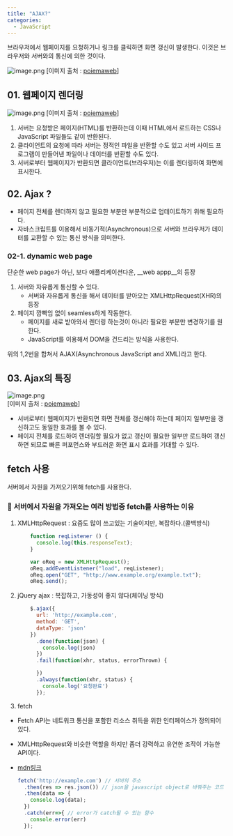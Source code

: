 ```yaml
---
title: "AJAX?"
categories:
  - JavaScript
---
```



브라우저에서 웹페이지를 요청하거나 링크를 클릭하면 화면 갱신이 발생한다. 이것은 브라우저와 서버와의 통신에 의한 것이다.

![image.png](https://images.velog.io/post-images/yhe228/62d7d540-398f-11ea-8b09-316bd25893aa/image.png)
[이미지 출처 : [poiemaweb](https://poiemaweb.com/js-ajax)]

## 01. 웹페이지 렌더링
![image.png](https://images.velog.io/post-images/yhe228/45fa3200-3990-11ea-b669-67ea9e26ebdf/image.png)
[이미지 출처 : [poiemaweb](https://poiemaweb.com/js-ajax)]  

1. 서버는 요청받은 페이지(HTML)를 반환하는데 이때 HTML에서 로드하는 CSS나 JavaScript 파일들도 같이 반환된다.
2. 클라이언트의 요청에 따라 서버는 정적인 파일을 반환할 수도 있고 서버 사이드 프로그램이 만들어낸 파일이나 데이터를 반환할 수도 있다.
3. 서버로부터 웹페이지가 반환되면 클라이언트(브라우저)는 이를 렌더링하여 화면에 표시한다.  

## 02. Ajax ?
- 페이지 전체를 렌더하지 않고 필요한 부분만 부분적으로 업데이트하기 위해 필요하다.
- 자바스크립트를 이용해서 비동기적(Asynchronous)으로 서버와 브라우저가 데이터를 교환할 수 있는 통신 방식을 의미한다.

### 02-1. dynamic web page
단순한 web page가 아닌, 보다 애플리케이션다운, __web appp__의 등장
1. 서버와 자유롭게 통신할 수 있다.
	- 서버와 자유롭게 통신을 해서 데이터를 받아오는 XMLHttpRequest(XHR)의 등장 
2. 페이지 깜빡임 없이 seamless하게 작동한다.
	- 페이지를 새로 받아와서 렌더링 하는것이 아니라 필요한 부분만 변경하기를 원한다.
    - JavaScript를 이용해서 DOM을 건드리는 방식을 사용한다.
    
위의 1,2번을 합쳐서 AJAX(Asynchronous JavaScript and XML)라고 한다.  

## 03. Ajax의 특징
![image.png](https://images.velog.io/post-images/yhe228/2fa3a8b0-3990-11ea-88d5-a5a384879d74/image.png)  
[이미지 출처 : [poiemaweb](https://poiemaweb.com/js-ajax)]  

- 서버로부터 웹페이지가 반환되면 화면 전체를 갱신해야 하는데 페이지 일부만을 갱신하고도 동일한 효과를 볼 수 있다.
- 페이지 전체를 로드하여 렌더링할 필요가 없고 갱신이 필요한 일부만 로드하여 갱신하면 되므로 빠른 퍼포먼스와 부드러운 화면 표시 효과를 기대할 수 있다.

    
## fetch 사용
서버에서 자원을 가져오기위해 fetch를 사용한다.

### 🤔 서버에서 자원을 가져오는 여러 방법중 fetch를 사용하는 이유
1. XMLHttpRequest : 요즘도 많이 쓰고있는 기술이지만, 복잡하다.(콜백방식)

	```js
		function reqListener () {
          console.log(this.responseText);
        }

        var oReq = new XMLHttpRequest();
        oReq.addEventListener("load", reqListener);
        oReq.open("GET", "http://www.example.org/example.txt");
        oReq.send();
	```
    
2. jQuery ajax : 복잡하고, 가동성이 좋지 않다(체이닝 방식)

	```js
		$.ajax({
          url: 'http://example.com',
          method: 'GET',
          dataType: 'json'
        })
          .done(function(json) {
            console.log(json)
          })
          .fail(function(xhr, status, errorThrown) {

          })
          .always(function(xhr, status) {
            console.log('요청완료')
          });
	```
    
3. fetch
- Fetch API는 네트워크 통신을 포함한 리소스 취득을 위한 인터페이스가 정의되어 있다.
- XMLHttpRequest와 비슷한 역할을 하지만 좀더 강력하고 유연한 조작이 가능한 API이다.
- [mdn링크](https://developer.mozilla.org/en-US/docs/Web/API/Fetch_API/Using_Fetch)

	```js
    fetch('http://example.com') // 서버의 주소
      .then(res => res.json()) // json을 javascript object로 바꿔주는 코드
      .then(data => {
        console.log(data);
      })
      .catch(err=>{ // error가 catch될 수 있는 함수
        console.error(err)	
      });
	```
    


